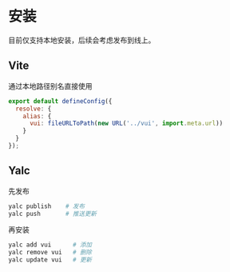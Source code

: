# 安装

目前仅支持本地安装，后续会考虑发布到线上。

## Vite

通过本地路径别名直接使用

```js [vite.config.js]
export default defineConfig({
  resolve: {
    alias: {
      vui: fileURLToPath(new URL('../vui', import.meta.url))
    }
  }
});
```

## Yalc

先发布

```sh [vui 根目录下运行]
yalc publish    # 发布
yalc push       # 推送更新
```

再安装

```sh [项目根目录运行]
yalc add vui      # 添加
yalc remove vui   # 删除
yalc update vui   # 更新
```

